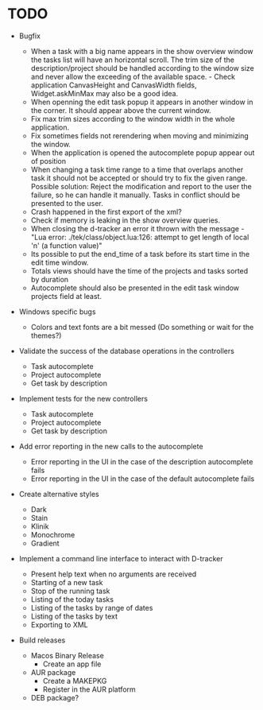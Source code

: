 # TODO

* Bugfix
    + When a task with a big name appears in the show overview window the tasks list will have an horizontal scroll. The trim size of the description/project should be handled according to the window size and never allow the exceeding of the available space. - Check application CanvasHeight and CanvasWidth fields, Widget.askMinMax may also be a good idea.
    + When openning the edit task popup it appears in another window in the corner. It should appear above the current window.
    + Fix max trim sizes according to the window width in the whole application.
    + Fix sometimes fields not rerendering when moving and minimizing the window.
    + When the application is opened the autocomplete popup appear out of position
    + When changing a task time range to a time that overlaps another task it should not be accepted or should try to fix the given range. Possible solution: Reject the modification and report to the user the failure, so he can handle it manually. Tasks in conflict should be presented to the user.
    + Crash happened in the first export of the xml?
    + Check if memory is leaking in the show overview queries.
    + When closing the d-tracker an error it thrown with the message - "Lua error: ./tek/class/object.lua:126: attempt to get length of local 'n' (a function value)"
    + Its possible to put the end_time of a task before its start time in the edit time window.
    + Totals views should have the time of the projects and tasks sorted by duration
    + Autocomplete should also be presented in the edit task window projects field at least.

* Windows specific bugs
    + Colors and text fonts are a bit messed (Do something or wait for the themes?)

* Validate the success of the database operations in the controllers
    + Task autocomplete
    + Project autocomplete
    + Get task by description

* Implement tests for the new controllers
    + Task autocomplete
    + Project autocomplete
    + Get task by description

* Add error reporting in the new calls to the autocomplete
    + Error reporting in the UI in the case of the description autocomplete fails
    + Error reporting in the UI in the case of the default autocomplete fails

* Create alternative styles
    + Dark
    + Stain
    + Klinik
    + Monochrome
    + Gradient

* Implement a command line interface to interact with D-tracker
    + Present help text when no arguments are received
    + Starting of a new task
    + Stop of the running task
    + Listing of the today tasks
    + Listing of the tasks by range of dates
    + Listing of the tasks by text
    + Exporting to XML

* Build releases
    + Macos Binary Release
        - Create an app file
    + AUR package
        - Create a MAKEPKG
        - Register in the AUR platform
    + DEB package?
